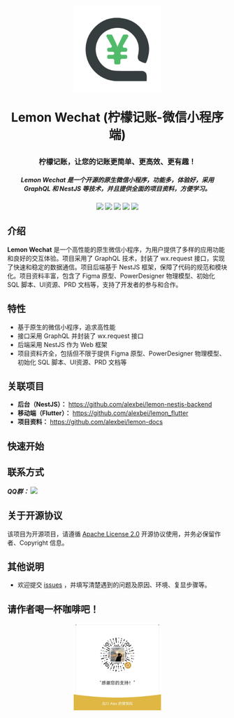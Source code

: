 <p align="center">
    <img src="https://raw.githubusercontent.com/alexbei/lemon-docs/main/images/logo/lemon-wechat-logo.png" alt=logo" width="200" height="200" />
</p>

<h1 align="center" style="margin: 30px 0 30px; font-weight: bold;">Lemon Wechat (柠檬记账-微信小程序端)</h1>
<h3 align="center">柠檬记账，让您的记账更简单、更高效、更有趣！</h3>
<h5 align="center">Lemon Wechat 是一个开源的原生微信小程序，功能多，体验好，采用 GraphQL 和 NestJS 等技术，并且提供全面的项目资料，方便学习。</h5>

<p align="center">    
    <a><img src="https://img.shields.io/github/stars/alexbei/lemon-wechat?style=social"></a>
    <a><img src="https://img.shields.io/github/forks/alexbei/lemon-wechat?style=social"></a>
    <a><img src="https://img.shields.io/github/issues/alexbei/lemon-wechat"></a>
    <a><img src="https://img.shields.io/github/repo-size/alexbei/lemon-wechat"></a>
    <a><img src="https://img.shields.io/github/license/alexbei/lemon-wechat"></a>
</p>



## 介绍

**Lemon Wechat** 是一个高性能的原生微信小程序，为用户提供了多样的应用功能和良好的交互体验。项目采用了 GraphQL 技术，封装了 wx.request 接口，实现了快速和稳定的数据通信。项目后端基于 NestJS 框架，保障了代码的规范和模块化。项目资料丰富，包含了 Figma 原型、PowerDesigner 物理模型、初始化 SQL 脚本、UI资源、PRD 文档等，支持了开发者的参与和合作。



## 特性

- 基于原生的微信小程序，追求高性能
- 接口采用 GraphQL 并封装了 wx.request 接口
- 后端采用 NestJS 作为 Web 框架
- 项目资料齐全，包括但不限于提供 Figma 原型、PowerDesigner 物理模型、初始化 SQL 脚本、UI资源、PRD 文档等



## 关联项目

- **后台（NestJS）：** https://github.com/alexbei/lemon-nestjs-backend
- **移动端（Flutter）：** https://github.com/alexbei/lemon_flutter
- **项目资料：** https://github.com/alexbei/lemon-docs



## 快速开始



## 联系方式

##### QQ群： <a href="https://qm.qq.com/cgi-bin/qm/qr?k=2Qcv_tL-4hJQJpy8y41cpkx5tM-ENWaO&jump_from=webapi"><img src="https://img.shields.io/badge/%E5%8F%AF%E5%8A%A0-742462745-brightgreen"></a>



## 关于开源协议

该项目为开源项目，请遵循 [Apache License 2.0](https://github.com/alexbei/lemon-wechat/blob/main/LICENSE) 开源协议使用，并务必保留作者、Copyright 信息。



## 其他说明

- 欢迎提交 [issues](https://github.com/alexbei/lemon-wechat/issues) ，并填写清楚遇到的问题及原因、环境、复显步骤等。



## 请作者喝一杯咖啡吧！

<p align="center">
    <img src="https://raw.githubusercontent.com/alexbei/lemon-docs/main/images/buy-me-a-coffee/wechat.jpg" alt=logo" width="200" height="200" />
</p>